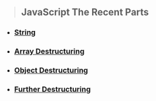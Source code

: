 > ## JavaScript The Recent Parts
* ###  [String](./Md/String.md)
* ### [Array Destructuring](./Md/Array%20Destructuring.md)
* ### [Object Destructuring]()
* ### [Further Destructuring]()